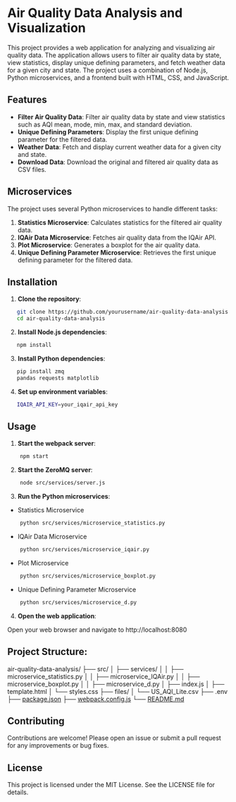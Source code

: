 # Air Quality Data Analysis and Visualization

This project provides a web application for analyzing and visualizing air quality data. The application allows users to filter air quality data by state, view statistics, display unique defining parameters, and fetch weather data for a given city and state. The project uses a combination of Node.js, Python microservices, and a frontend built with HTML, CSS, and JavaScript.

## Features

- **Filter Air Quality Data**: Filter air quality data by state and view statistics such as AQI mean, mode, min, max, and standard deviation.
- **Unique Defining Parameters**: Display the first unique defining parameter for the filtered data.
- **Weather Data**: Fetch and display current weather data for a given city and state.
- **Download Data**: Download the original and filtered air quality data as CSV files.

## Microservices

The project uses several Python microservices to handle different tasks:

1. **Statistics Microservice**: Calculates statistics for the filtered air quality data.
2. **IQAir Data Microservice**: Fetches air quality data from the IQAir API.
3. **Plot Microservice**: Generates a boxplot for the air quality data.
4. **Unique Defining Parameter Microservice**: Retrieves the first unique defining parameter for the filtered data.

## Installation

1. **Clone the repository**:

```sh
   git clone https://github.com/yourusername/air-quality-data-analysis.git
   cd air-quality-data-analysis
```
2. **Install Node.js dependencies**:
```sh
   npm install
```
3. **Install Python dependencies**:
```sh
   pip install zmq
   pandas requests matplotlib
```
4. **Set up environment variables**:
```sh
   IQAIR_API_KEY=your_iqair_api_key
```

## Usage

1. **Start the webpack server**:
```sh
    npm start
```

2. **Start the ZeroMQ server**:
```sh
    node src/services/server.js
```

3. **Run the Python microservices**:
- Statistics Microservice
```sh
    python src/services/microservice_statistics.py
```

- IQAir Data Microservice
```sh
    python src/services/microservice_iqair.py
```

- Plot Microservice
```sh
    python src/services/microservice_boxplot.py
```

- Unique Defining Parameter Microservice
```sh
    python src/services/microservice_d.py
```

4. **Open the web application**:

Open your web browser and navigate to http://localhost:8080

## Project Structure:

air-quality-data-analysis/
├── src/
│   ├── services/
│   │   ├── microservice_statistics.py
│   │   ├── microservice_IQAir.py
│   │   ├── microservice_boxplot.py
│   │   ├── microservice_d.py
│   ├── index.js
│   ├── template.html
│   └── styles.css
├── files/
│   └── US_AQI_Lite.csv
├── .env
├── [package.json](http://_vscodecontentref_/2)
├── [webpack.config.js](http://_vscodecontentref_/3)
└── [README.md](http://_vscodecontentref_/4)

## Contributing
Contributions are welcome! Please open an issue or submit a pull request for any improvements or bug fixes.

## License
This project is licensed under the MIT License. See the LICENSE file for details.